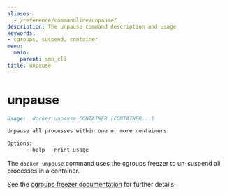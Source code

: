 ```yaml
---
aliases:
  - /reference/commandline/unpause/
description: The unpause command description and usage
keywords:
- cgroups, suspend, container
menu:
  main:
    parent: smn_cli
title: unpause
---
```


# unpause

```markdown
Usage:  docker unpause CONTAINER [CONTAINER...]

Unpause all processes within one or more containers

Options:
      --help   Print usage
```

The `docker unpause` command uses the cgroups freezer to un-suspend all
processes in a container.

See the
[cgroups freezer documentation](https://www.kernel.org/doc/Documentation/cgroup-v1/freezer-subsystem.txt)
for further details.
